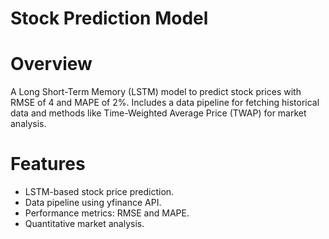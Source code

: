# Stock Prediction Model

# Overview

A Long Short-Term Memory (LSTM) model to predict stock prices with RMSE of 4 and MAPE of 2%. Includes a data pipeline for fetching historical data and methods like Time-Weighted Average Price (TWAP) for market analysis.

# Features
- LSTM-based stock price prediction.
- Data pipeline using yfinance API.
- Performance metrics: RMSE and MAPE.
- Quantitative market analysis.
